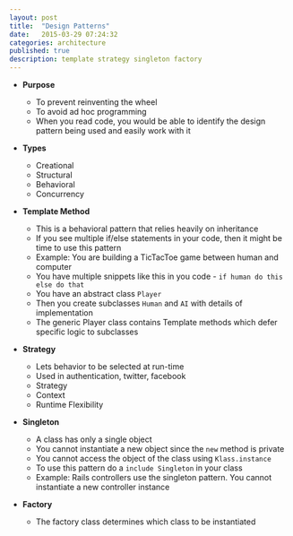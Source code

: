 ```yaml
---
layout: post
title:  "Design Patterns"
date:   2015-03-29 07:24:32
categories: architecture
published: true
description: template strategy singleton factory
---
```


* __Purpose__
  * To prevent reinventing the wheel
  * To avoid ad hoc programming
  * When you read code, you would be able to identify the design pattern being used and easily work with it

* __Types__
  * Creational
  * Structural
  * Behavioral
  * Concurrency

* __Template Method__
  * This is a behavioral pattern that relies heavily on inheritance
  * If you see multiple if/else statements in your code, then it might be time to use this pattern
  * Example: You are building a TicTacToe game between human and computer
  * You have multiple snippets like this in you code - `if human do this else do that`
  * You have an abstract class `Player`
  * Then you create subclasses `Human` and `AI` with details of implementation
  * The generic Player class contains Template methods which defer specific logic to subclasses

* __Strategy__
  * Lets behavior to be selected at run-time
  * Used in authentication, twitter, facebook
  * Strategy
  * Context
  * Runtime Flexibility

* __Singleton__
  * A class has only a single object
  * You cannot instantiate a new object since the `new` method is private
  * You cannot access the object of the class using `Klass.instance`
  * To use this pattern do a `include Singleton` in your class
  * Example: Rails controllers use the singleton pattern. You cannot instantiate a new controller instance

* __Factory__
  * The factory class determines which class to be instantiated